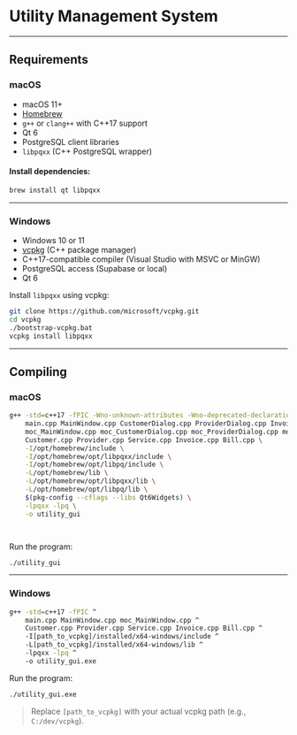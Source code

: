 # Utility Management System

---

## Requirements

### macOS

- macOS 11+
- [Homebrew](https://brew.sh/)
- `g++` or `clang++` with C++17 support
- Qt 6
- PostgreSQL client libraries
- `libpqxx` (C++ PostgreSQL wrapper)

#### Install dependencies:

```bash
brew install qt libpqxx
```

---

### Windows

- Windows 10 or 11
- [vcpkg](https://github.com/microsoft/vcpkg) (C++ package manager)
- C++17-compatible compiler (Visual Studio with MSVC or MinGW)
- PostgreSQL access (Supabase or local)
- Qt 6

Install `libpqxx` using vcpkg:

```bash
git clone https://github.com/microsoft/vcpkg.git
cd vcpkg
./bootstrap-vcpkg.bat
vcpkg install libpqxx
```

---

## Compiling

### macOS

```bash
g++ -std=c++17 -fPIC -Wno-unknown-attributes -Wno-deprecated-declarations \
    main.cpp MainWindow.cpp CustomerDialog.cpp ProviderDialog.cpp InvoiceDialog.cpp ServiceDialog.cpp \
    moc_MainWindow.cpp moc_CustomerDialog.cpp moc_ProviderDialog.cpp moc_InvoiceDialog.cpp moc_ServiceDialog.cpp \
    Customer.cpp Provider.cpp Service.cpp Invoice.cpp Bill.cpp \
    -I/opt/homebrew/include \
    -I/opt/homebrew/opt/libpqxx/include \
    -I/opt/homebrew/opt/libpq/include \
    -L/opt/homebrew/lib \
    -L/opt/homebrew/opt/libpqxx/lib \
    -L/opt/homebrew/opt/libpq/lib \
    $(pkg-config --cflags --libs Qt6Widgets) \
    -lpqxx -lpq \
    -o utility_gui




```

Run the program:

```bash
./utility_gui
```

---

### Windows

```bash
g++ -std=c++17 -fPIC ^
    main.cpp MainWindow.cpp moc_MainWindow.cpp ^
    Customer.cpp Provider.cpp Service.cpp Invoice.cpp Bill.cpp ^
    -I[path_to_vcpkg]/installed/x64-windows/include ^
    -L[path_to_vcpkg]/installed/x64-windows/lib ^
    -lpqxx -lpq ^
    -o utility_gui.exe

```

Run the program:

```bash
./utility_gui.exe

```

> Replace `[path_to_vcpkg]` with your actual vcpkg path (e.g., `C:/dev/vcpkg`).

